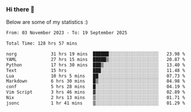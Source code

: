 ### Hi there 👋
Below are some of my statistics :)

<!--START_SECTION:waka-->

```txt
From: 03 November 2023 - To: 19 September 2025

Total Time: 128 hrs 57 mins

norg             31 hrs 19 mins  ██████░░░░░░░░░░░░░░░░░░░   23.98 %
YAML             27 hrs 15 mins  █████▒░░░░░░░░░░░░░░░░░░░   20.87 %
Python           17 hrs 30 mins  ███▒░░░░░░░░░░░░░░░░░░░░░   13.40 %
Text             15 hrs          ███░░░░░░░░░░░░░░░░░░░░░░   11.48 %
Lua              10 hrs 5 mins   ██░░░░░░░░░░░░░░░░░░░░░░░   07.73 %
Markdown         6 hrs 30 mins   █▒░░░░░░░░░░░░░░░░░░░░░░░   04.98 %
conf             5 hrs 28 mins   █░░░░░░░░░░░░░░░░░░░░░░░░   04.19 %
Vim Script       3 hrs 46 mins   ▓░░░░░░░░░░░░░░░░░░░░░░░░   02.89 %
Nix              2 hrs 13 mins   ▒░░░░░░░░░░░░░░░░░░░░░░░░   01.71 %
jsonc            1 hr 41 mins    ▒░░░░░░░░░░░░░░░░░░░░░░░░   01.29 %
```

<!--END_SECTION:waka-->

<!--
**KlapenHz/KlapenHz** is a ✨ _special_ ✨ repository because its `README.md` (this file) appears on your GitHub profile.

Here are some ideas to get you started:

- 🔭 I’m currently working on ...
- 🌱 I’m currently learning ...
- 👯 I’m looking to collaborate on ...
- 🤔 I’m looking for help with ...
- 💬 Ask me about ...
- 📫 How to reach me: ...
- 😄 Pronouns: ...
- ⚡ Fun fact: ...
-->
